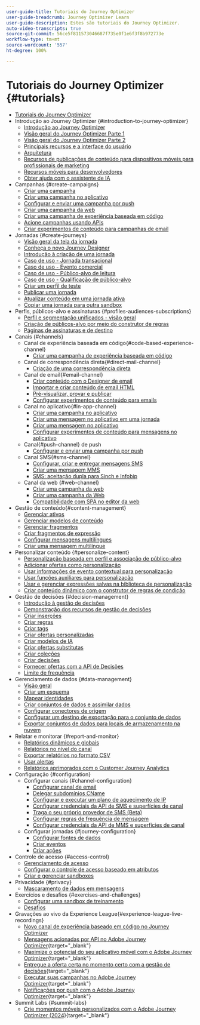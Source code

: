 ```yaml
---
user-guide-title: Tutoriais do Journey Optimizer
user-guide-breadcrumb: Journey Optimizer Learn
user-guide-description: Estes são tutoriais do Journey Optimizer.
auto-video-transcripts: true
source-git-commit: 56ce5f811573046687f735e0f1e6f3f8b972773e
workflow-type: tm+mt
source-wordcount: '557'
ht-degree: 100%

---
```



# Tutoriais do Journey Optimizer {#tutorials}

+ [Tutoriais do Journey Optimizer](/help/_ajo-main/overview.md)
+ Introdução ao Journey Optimizer {#introduction-to-journey-optimizer}
   + [Introdução ao Journey Optimizer](/help/introduction/introduction.md)
   + [Visão geral do Journey Optimizer Parte 1](/help/introduction/journey-optimizer-overview-part-1.md)
   + [Visão geral do Journey Optimizer Parte 2](/help/introduction/journey-optimizer-overview-part-2.md)
   + [Principais recursos e a interface do usuário](/help/introduction/key-capabilities-and-user-interface.md)
   + [Arquitetura](/help/introduction/architecture.md)
   + [Recursos de publicações de conteúdo para dispositivos móveis para profissionais de marketing](/help/channels/mobile-capabilities.md)
   + [Recursos móveis para desenvolvedores](/help/channels/mobile-capabilities-for-developers.md)
   + [Obter ajuda com o assistente de IA](/help/ai-assistant.md)
+ Campanhas {#create-campaigns}
   + [Criar uma campanha](/help/create-campaigns/create-a-campaign.md)
   + [Criar uma campanha no aplicativo](/help/create-campaigns/in-app.md)
   + [Configurar e enviar uma campanha por push](/help/create-campaigns/push-campaign.md)
   + [Criar uma campanha da web](/help/create-campaigns/web-campaign.md)
   + [Criar uma campanha de experiência baseada em código](https://experienceleague.adobe.com/pt-br/docs/journey-optimizer-learn/tutorials/channels/code-based-experience-channel/create-a-code-based-experience-campaign)
   + [Acione campanhas usando APIs](/help/create-campaigns/api-triggered-campaigns.md)
   + [Criar experimentos de conteúdo para campanhas de email](/help/create-campaigns/content-experiments.md)
+ Jornadas {#create-journeys}
   + [Visão geral da tela da jornada](/help/create-journeys/overview-over-the-journey-canvas.md)
   + [Conheça o novo Journey Designer](/help/create-journeys/new-journey-designer.md)
   + [Introdução à criação de uma jornada](/help/create-journeys/introduction-to-building-a-journey.md)
   + [Caso de uso - Jornada transacional](/help/create-journeys/use-case-transactional-journey.md)
   + [Caso de uso - Evento comercial](/help/create-journeys/use-case-business-event.md)
   + [Caso de uso - Público-alvo de leitura](/help/create-journeys/use-case-read-audience.md)
   + [Caso de uso - Qualificação de público-alvo](/help/create-journeys/use-case-audience-qualification.md)
   + [Criar um perfil de teste](/help/create-journeys/test-a-journey.md)
   + [Publicar uma jornada](/help/create-journeys/publish-a-journey.md)
   + [Atualizar conteúdo em uma jornada ativa](/help/create-journeys/update-content-in-live-journey.md)
   + [Copiar uma jornada para outra sandbox](/help/create-journeys/copy-a-journey.md)
+ Perfis, públicos-alvo e assinaturas {#profiles-audiences-subscriptions}
   + [Perfil e segmentação unificados - visão geral](/help/profiles-audiences-subscriptions/unified-profile-and-segmentation-overview.md)
   + [Criação de públicos-alvo por meio do construtor de regras](/help/profiles-audiences-subscriptions/create-audiences-using-the-rule-builder.md)
   + [Páginas de assinaturas e de destino](/help/subscriptions-and-landing-pages.md)
+ Canais {#channels}
   + Canal de experiência baseada em código{#code-based-experience-channel}
      + [Criar uma campanha de experiência baseada em código](/help/channels/create-a-code-based-experience-campaign.md)
   + Canal de correspondência direta{#direct-mail-channel}
      + [Criação de uma correspondência direta](/help/channels/direct-mail.md)
   + Canal de email{#email-channel}
      + [Criar conteúdo com o Designer de email](/help/channels/create-content-with-the-email-designer.md)
      + [Importar e criar conteúdo de email HTML](/help/channels/import-and-author-html-email-content.md)
      + [Pré-visualizar, provar e publicar](/help/channels/preview-proof-and-publish.md)
      + [Configurar experimentos de conteúdo para emails](/help/experimentation/content-experiments-for-emails.md)
   + Canal no aplicativo{#in-app-channel}
      + [Criar uma campanha no aplicativo](/help/channels/create-an-in-app-campaign.md)
      + [Criar uma mensagem no aplicativo em uma jornada](/help/channels/create-an-in-app-message-in-a-journey.md)
      + [Criar uma mensagem no aplicativo](/help/channels/author-in-app-messages.md)
      + [Configurar experimentos de conteúdo para mensagens no aplicativo](/help/experimentation/content-experiments-for-in-app-messages.md)
   + Canal{#push-channel} de push
      + [Configurar e enviar uma campanha por push](/help/channels/create-a-push-campaign.md)
   + Canal SMS{#sms-channel}
      + [Configurar, criar e entregar mensagens SMS](/help/channels/author-sms-messages.md)
      + [Criar uma mensagem MMS](/help/channels/author-mms.md)
      + [SMS: aceitação dupla para Sinch e Infobip](/help/channels/sms-double-opt-in.md)
   + Canal da web {#web-channel}
      + [Criar uma campanha da web](/help/channels/create-a-web-campaign.md)
      + [Criar uma campanha da Web](/help/channels/author-a-web-campaign.md)
      + [Compatibilidade com SPA no editor da web](/help/channels/singel-page-application-support.md)
+ Gestão de conteúdo{#content-management}
   + [Gerenciar ativos](/help/assets-essentials-overview.md)
   + [Gerenciar modelos de conteúdo](/help/content-management/content-templates.md)
   + [Gerenciar fragmentos](/help/content-management/manage-fragments.md)
   + [Criar fragmentos de expressão](/help/content-management/expression-fragments.md)
   + [Configurar mensagens multilíngues](/help/content-management/set-up-multilingual-messages.md)
   + [Criar uma mensagem multilíngue](/help/content-management/create-multilingual-messages.md)
+ Personalizar conteúdo {#personalize-content}
   + [Personalização baseada em perfil e associação de público-alvo](/help/personalize-content/profile-and-audience-membership-based-personalization.md)
   + [Adicionar ofertas como personalização](/help/personalize-content/add-offer-decisioning-to-messages.md)
   + [Usar informações de evento contextual para personalização](/help/personalize-content/use-contextual-event-information-for-personalization.md)
   + [Usar funções auxiliares para personalização](/help/personalize-content/use-helper-functions-for-personalization.md)
   + [Usar e gerenciar expressões salvas na biblioteca de personalização](/help/personalize-content/use-and-manage-saved-expressions-in-personalization-library.md)
   + [Criar conteúdo dinâmico com o construtor de regras de condição](/help/personalize-content/create-dynamic-content.md)
+ Gestão de decisões {#decision-management}
   + [Introdução à gestão de decisões](/help/decision-management/introduction-to-decision-management.md)
   + [Demonstração dos recursos de gestão de decisões](/help/decision-management/demo-of-decision-management-capabilities.md)
   + [Criar inserções](/help/decision-management/create-placements.md)
   + [Criar regras](/help/decision-management/create-rules.md)
   + [Criar tags](/help/decision-management/create-tags.md)
   + [Criar ofertas personalizadas](/help/decision-management/create-personalized-offers.md)
   + [Criar modelos de IA](/help/decision-management/create-ai-models.md)
   + [Criar ofertas substitutas](/help/decision-management/create-fallback-offers.md)
   + [Criar coleções](/help/decision-management/create-collections.md)
   + [Criar decisões](/help/decision-management/create-decisions.md)
   + [Fornecer ofertas com a API de Decisões](/help/decision-management/deliver-offers-with-the-decisions-api.md)
   + [Limite de frequência](/help/decision-management/frequency-capping.md)
+ Gerenciamento de dados {#data-management}
   + [Visão geral](/help/data-management/set-up-data-overview.md)
   + [Criar um esquema](/help/data-management/create-schema.md)
   + [Mapear identidades](/help/data-management/map-identities.md)
   + [Criar conjuntos de dados e assimilar dados](/help/data-management/create-datasets-and-ingest-data.md)
   + [Configurar conectores de origem](/help/data-management/configure-source-connectors.md)
   + [Configurar um destino de exportação para o conjunto de dados](/help/data-management/configure-dataset-export-destination.md)
   + [Exportar conjuntos de dados para locais de armazenamento na nuvem](/help/data-management/export-datasets.md)
+ Relatar e monitorar {#report-and-monitor}
   + [Relatórios dinâmicos e globais](/help/report-and-monitor/live-and-global-reports.md)
   + [Relatórios no nível do canal](/help/report-and-monitor/channel-level-reports.md)
   + [Exportar relatórios no formato CSV](/help/report-and-monitor/export-reports-in-csv-format.md)
   + [Usar alertas](/help/administration/alerts.md)
   + [Relatórios aprimorados com o Customer Journey Analytics](/help/report-and-monitor/enhanced-reporting-with-customer-journey-analytics.md)
+ Configuração {#configuration}
   + Configurar canais {#channel-configuration}
      + [Configurar canal de email](/help/set-up-channels/set-up-email-channel.md)
      + [Delegar subdomínios CName](/help/set-up-channels/delegate-cname-subdomains.md)
      + [Configurar e executar um plano de aquecimento de IP](/help/administration/set-up-and-execute-an-ip-warmup-plan.md)
      + [Configurar credenciais da API de SMS e superfícies de canal](/help/set-up-channels/set-up-sms-channel.md)
      + [Traga o seu próprio provedor de SMS (Beta)](/help/set-up-channels/bring-your-own-sms-provider.md)
      + [Configurar regras de frequência de mensagem](/help/administration/configure-frequency-rules.md)
      + [Configurar credenciais da API de MMS e superfícies de canal](/help/set-up-channels/configure-mms-api-credentials-and-channel-surfaces.md)
   + Configurar jornadas {#journey-configuration}
      + [Configurar fontes de dados](/help/set-up-journeys/configure-data-sources.md)
      + [Criar eventos](/help/set-up-journeys/create-events.md)
      + [Criar ações](/help/set-up-journeys/create-actions.md)
+ Controle de acesso {#access-control}
   + [Gerenciamento de acesso](/help/set-up-access/access-management.md)
   + [Configurar o controle de acesso baseado em atributos](/help/administration/attribute-based-access-control.md)
   + [Criar e gerenciar sandboxes](/help/set-up-access/create-and-manage-sandboxes.md)
+ Privacidade {#privacy}
   + [Mascaramento de dados em mensagens](/help/privacy/mask-data-in-messages.md)
+ Exercícios e desafios {#exercises-and-challenges}
   + [Configurar uma sandbox de treinamento](https://experienceleague.adobe.com/docs/journey-optimizer-learn/configure-a-training-sandbox/introduction-and-prerequisites.html?lang=pt-BR)
   + [Desafios](https://experienceleague.adobe.com/docs/journey-optimizer-learn/challenges/introduction-and-prerequisites.html?lang=pt-BR)
+ Gravações ao vivo da Experience League{#experience-league-live-recordings}
   + [Novo canal de experiência baseado em código no Journey Optimizer](https://experienceleague.adobe.com/pt-br/docs/events/experience-league-live-recordings/episodes/exl-live-episode-04-24-24)
   + [Mensagens acionadas por API no Adobe Journey Optimizer](https://experienceleague.adobe.com/docs/events/experience-league-live-recordings/episodes/exl-live-episode-8-23-23.html?lang=pt-BR){target="_blank"}
   + [Maximize o potencial do seu aplicativo móvel com o Adobe Journey Optimizer](https://experienceleague.adobe.com/docs/events/experience-league-live-recordings/episodes/exl-live-episode-5-24-23.html?lang=pt-BR){target="_blank"}
   + [Entregue a oferta certa no momento certo com a gestão de decisões](https://experienceleague.adobe.com/docs/events/experience-league-live-recordings/episodes/exl-live-episode-10-25-22.html?lang=pt-BR){target="_blank"}
   + [Executar suas campanhas no Adobe Journey Optimizer](https://experienceleague.adobe.com/docs/events/experience-league-live-recordings/episodes/exl-live-episode-09-22-22.html?lang=pt-BR){target="_blank"}
   + [Notificações por push com o Adobe Journey Optimizer](https://experienceleague.adobe.com/docs/events/experience-league-live-recordings/episodes/exl-live-episode-05-12-22.html?lang=pt-BR){target="_blank"}
+ Summit Labs {#summit-labs}
   + [Crie momentos móveis personalizados com o Adobe Journey Optimizer (2024)](https://experienceleague.adobe.com/pt-br/docs/journey-optimizer-learn/summit-labs/lab-overview){target="_blank"}
